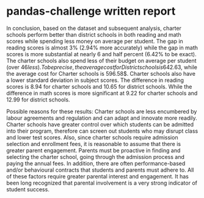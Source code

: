 # pandas-challenge written report
In conclusion, based on the dataset and subsequent analysis, charter schools perform better than district schools in both reading and math scores 
while spending less money on average per student. The gap in reading scores is almost 3% (2.94% more accurately) while the gap in math scores is 
more substantial at nearly 6 and half percent (6.42% to be exact). The charter schools also spend less of their budget on average per student (over $46 less). 
To be precise, the average cost for District schools is 642.63$, while the average cost for Charter schools is 596.58$. Charter schools also have a lower 
standard deviation in subject scores. The difference in reading scores is 8.94 for charter schools and 10.65 for district schools. While the difference in 
math scores is more significant at 9.22 for charter schools and 12.99 for district schools.

Possible reasons for these results:
Charter schools are less encumbered by labour agreements and regulation and can adapt and innovate more readily. Charter schools have greater control over 
which students can be admitted into their program, therefore can screen out students who may disrupt class and lower test scores. Also, since charter schools 
require admission selection and enrollment fees, it is reasonable to assume that there is greater parent engagement. Parents must be proactive in finding and 
selecting the charter school, going through the admission process and paying the annual fees. In addition, there are often performance-based and/or behavioural
contracts that students and parents must adhere to. All of these factors require greater parental interest and engagement. It has been long recognized that 
parental involvement is a very strong indicator of student success.
